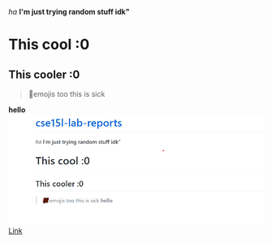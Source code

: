 *ha*
**I'm just trying random stuff idk"**
# This cool :0
## This cooler :0
> 💯emojis too this is sick

**hello**
![image](Ss.png)
[Link](https://jgong7.github.io/cse15l-lab-reports/lab-report-1-week-2.html)